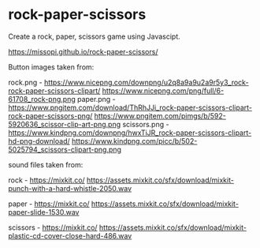 # rock-paper-scissors

Create a rock, paper, scissors game using Javascipt.

https://missopi.github.io/rock-paper-scissors/

Button images taken from:

rock.png - https://www.nicepng.com/downpng/u2q8a9a9u2a9r5y3_rock-rock-paper-scissors-clipart/
https://www.nicepng.com/png/full/6-61708_rock-png.png
paper.png - https://www.pngitem.com/download/ThRhJJi_rock-paper-scissors-clipart-rock-paper-scissors-png/
https://www.pngitem.com/pimgs/b/592-5920636_scissor-clip-art-png.png
scissors.png - https://www.kindpng.com/downpng/hwxTiJR_rock-paper-scissors-clipart-hd-png-download/
https://www.kindpng.com/picc/b/502-5025794_scissors-clipart-png.png

sound files taken from:

rock - https://mixkit.co/
https://assets.mixkit.co/sfx/download/mixkit-punch-with-a-hard-whistle-2050.wav

paper - https://mixkit.co/
https://assets.mixkit.co/sfx/download/mixkit-paper-slide-1530.wav

scissors - https://mixkit.co/
https://assets.mixkit.co/sfx/download/mixkit-plastic-cd-cover-close-hard-486.wav
